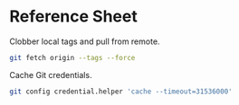 # Reference Sheet

Clobber local tags and pull from remote.

```sh
git fetch origin --tags --force
```

Cache Git credentials.

```sh
git config credential.helper 'cache --timeout=31536000'
```
